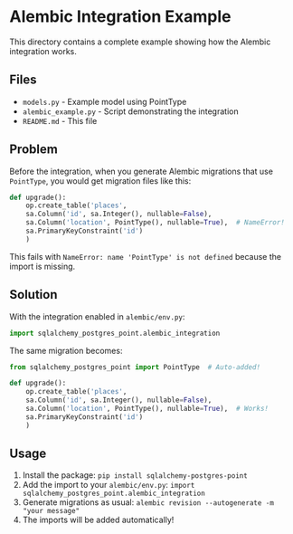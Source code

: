 # Alembic Integration Example

This directory contains a complete example showing how the Alembic integration works.

## Files

- `models.py` - Example model using PointType
- `alembic_example.py` - Script demonstrating the integration
- `README.md` - This file

## Problem

Before the integration, when you generate Alembic migrations that use `PointType`, you would get migration files like this:

```python
def upgrade():
    op.create_table('places',
    sa.Column('id', sa.Integer(), nullable=False),
    sa.Column('location', PointType(), nullable=True),  # NameError!
    sa.PrimaryKeyConstraint('id')
    )
```

This fails with `NameError: name 'PointType' is not defined` because the import is missing.

## Solution

With the integration enabled in `alembic/env.py`:

```python
import sqlalchemy_postgres_point.alembic_integration
```

The same migration becomes:

```python
from sqlalchemy_postgres_point import PointType  # Auto-added!

def upgrade():
    op.create_table('places',
    sa.Column('id', sa.Integer(), nullable=False),
    sa.Column('location', PointType(), nullable=True),  # Works!
    sa.PrimaryKeyConstraint('id')
    )
```

## Usage

1. Install the package: `pip install sqlalchemy-postgres-point`
2. Add the import to your `alembic/env.py`: `import sqlalchemy_postgres_point.alembic_integration`
3. Generate migrations as usual: `alembic revision --autogenerate -m "your message"`
4. The imports will be added automatically!